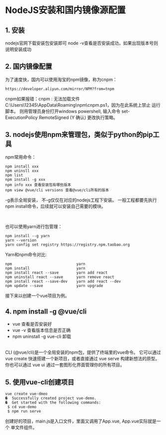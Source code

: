 ﻿# NodeJS安装和国内镜像源配置

## 1. 安装
nodejs官网下载安装包安装即可
node -v查看是否安装成功，如果出现版本号则说明安装成功

## 2. 国内镜像配置
为了速度快，国内可以使用淘宝的npm镜像，称为cnpm：
```
https://developer.aliyun.com/mirror/NPM?from=tnpm
```
cnpm如果报错：cnpm : 无法加载文件 C:\Users\12345\AppData\Roaming\npm\cnpm.ps1，因为在此系统上禁止 运行脚本。
则用管理员身份打开windows powershell, 输入命令 set-ExecutionPolicy RemoteSigned (Y 确认) 更改执行策略。


## 3. nodejs使用npm来管理包，类似于python的pip工具
npm常用命令：
```
npm install xxx
npm uninsll xxx
npm list
npm install -g xxx   
npm info xxx 查看安装包有哪些版本
npm view @vue/cli versions 查看@vue/cli所有的版本
```
-g表示全局安装， 不-g仅仅在对应的nodejs工程下安装。
一般工程都要先执行npm install命令，后续就可以安装自己需要的模块。

<br>

也可以使用yarn进行包管理：
```
npm install --g yarn
yarn --version
yarn config set registry https://registry.npm.taobao.org
```
Yarn和npm命令对比:
```
npm	                            yarn
npm install	                    yarn
npm install react --save	    yarn add react
npm uninstall react --save	    yarn remove react
npm install react --save-dev	yarn add react --dev
npm update --save	            yarn upgrade
```

接下来以创建一个vue项目为例。

## 4. npm install -g @vue/cli 
- vue 查看是否安装好
- vue -v 查看版本信息是否正确
- npm uninstall -g vue-cli 卸载
<br>
CLI (@vue/cli)是一个全局安装的npm包，提供了终端里的vue命令。
它可以通过 vue create 快速搭建一个新项目，或者直接通过 vue serve 构建新想法的原型。
你也可以通过 vue ui 通过一套图形化界面管理你的所有项目。

## 5. 使用vue-cli创建项目
```
vue create vue-dmeo
�  Successfully created project vue-demo.
�  Get started with the following commands:
 $ cd vue-demo
 $ npm run serve
```
创建好的项目，main.js是入口文件，里面又调用了App.vue, App.vue实际就是一个
单文件组件。